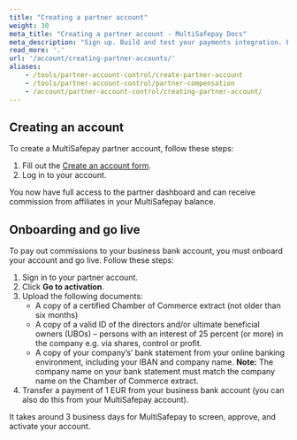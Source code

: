 ```yaml
---
title: "Creating a partner account"
weight: 30
meta_title: "Creating a partner account - MultiSafepay Docs"
meta_description: "Sign up. Build and test your payments integration. Explore our products and services. Use our API Reference, SDKs, and wrappers. Get support."
read_more: '.'
url: '/account/creating-partner-accounts/'
aliases:    
    - /tools/partner-account-control/create-partner-account
    - /tools/partner-account-control/partner-compensation
    - /account/partner-account-control/creating-partner-account/
---
```

## Creating an account
To create a MultiSafepay partner account, follow these steps:

1. Fill out the [Create an account form](https://merchant.multisafepay.com/signup?partner).
2. Log in to your account.

You now have full access to the partner dashboard and can receive commission from affiliates in your MultiSafepay balance.

## Onboarding and go live

To pay out commissions to your business bank account, you must onboard your account and go live. Follow these steps:

1. Sign in to your partner account.
2. Click **Go to activation**.
3. Upload the following documents:
    - A copy of a certified Chamber of Commerce extract (not older than six months)
    - A copy of a valid ID of the directors and/or ultimate beneficial owners (UBOs) – persons with an interest of 25 percent (or more) in the company e.g. via shares, control or profit.
    - A copy of your company’s’ bank statement from your online banking environment, including your IBAN and company name. **Note:** The company name on your bank statement must match the company name on the Chamber of Commerce extract.
4. Transfer a payment of 1 EUR from your business bank account (you can also do this from your MultiSafepay account).

It takes around 3 business days for MultiSafepay to screen, approve, and activate your account.